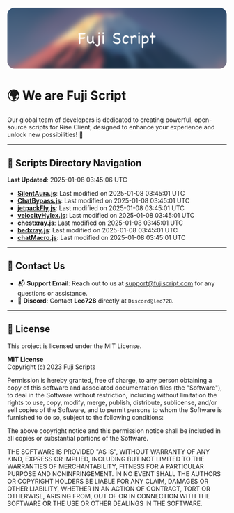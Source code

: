 ![Banner](.github/b.webp)

# 🌍 **We are Fuji Script**

Our global team of developers is dedicated to creating powerful, open-source scripts for Rise Client, designed to enhance your experience and unlock new possibilities! 🌟

---
<!-- SCRIPTS_NAVIGATION_START -->
## 📂 **Scripts Directory Navigation**

**Last Updated**: 2025-01-08 03:45:06 UTC

- **[SilentAura.js](scripts/SilentAura.js)**: Last modified on 2025-01-08 03:45:01 UTC
- **[ChatBypass.js](scripts/ChatBypass.js)**: Last modified on 2025-01-08 03:45:01 UTC
- **[jetpackFly.js](scripts/jetpackFly.js)**: Last modified on 2025-01-08 03:45:01 UTC
- **[velocityHylex.js](scripts/velocityHylex.js)**: Last modified on 2025-01-08 03:45:01 UTC
- **[chestxray.js](scripts/chestxray.js)**: Last modified on 2025-01-08 03:45:01 UTC
- **[bedxray.js](scripts/bedxray.js)**: Last modified on 2025-01-08 03:45:01 UTC
- **[chatMacro.js](scripts/chatMacro.js)**: Last modified on 2025-01-08 03:45:01 UTC

<!-- SCRIPTS_NAVIGATION_END -->

---

## 💬 **Contact Us**  
- 📬 **Support Email**: Reach out to us at [support@fujiscript.com](mailto:support@fujiscript.com) for any questions or assistance.  
- 💬 **Discord**: Contact **Leo728** directly at `Discord@leo728`.

---

## 📜 **License**

This project is licensed under the MIT License.  

**MIT License**  
Copyright (c) 2023 Fuji Scripts  

Permission is hereby granted, free of charge, to any person obtaining a copy of this software and associated documentation files (the "Software"), to deal in the Software without restriction, including without limitation the rights to use, copy, modify, merge, publish, distribute, sublicense, and/or sell copies of the Software, and to permit persons to whom the Software is furnished to do so, subject to the following conditions:  

The above copyright notice and this permission notice shall be included in all copies or substantial portions of the Software.  

THE SOFTWARE IS PROVIDED "AS IS", WITHOUT WARRANTY OF ANY KIND, EXPRESS OR IMPLIED, INCLUDING BUT NOT LIMITED TO THE WARRANTIES OF MERCHANTABILITY, FITNESS FOR A PARTICULAR PURPOSE AND NONINFRINGEMENT. IN NO EVENT SHALL THE AUTHORS OR COPYRIGHT HOLDERS BE LIABLE FOR ANY CLAIM, DAMAGES OR OTHER LIABILITY, WHETHER IN AN ACTION OF CONTRACT, TORT OR OTHERWISE, ARISING FROM, OUT OF OR IN CONNECTION WITH THE SOFTWARE OR THE USE OR OTHER DEALINGS IN THE SOFTWARE.  
